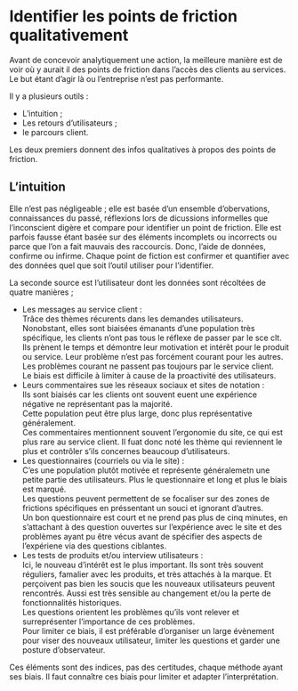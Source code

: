 # Identifier les points de friction qualitativement
Avant de concevoir analytiquement une action, la meilleure manière est de voir où y aurait il des points de friction dans l’accès des clients au services. Le but étant d’agir là ou l’entreprise n’est pas performante.  

Il y a plusieurs outils :
* L’intuition ;
* Les retours d’utilisateurs ;
* le parcours client.

Les deux premiers donnent des infos qualitatives à propos des points de friction.  

## L’intuition
Elle n’est pas négligeable ; elle est basée d’un ensemble d’obervations, connaissances du passé, réflexions lors de dicussions informelles que l’inconscient digère et compare pour identifier un point de friction. Elle est parfois fausse étant basée sur des éléments incomplets ou incorrects ou parce que l’on a fait mauvais des raccourcis. Donc, l’aide de données, confirme ou infirme. Chaque point de fiction est confirmer et quantifier avec des données quel que soit l’outil utiliser pour l’identifier.  

La seconde source est l’utilisateur dont les données sont récoltées de quatre manières ;
* Les messages au service client :  
  Trâce des thèmes récurents dans les demandes utilisateurs. Nonobstant, elles sont biaisées émanants d’une population très spécifique, les clients n’ont pas tous le réflexe de passer par le sce clt. Ils prènent le temps et démontre leur motivation et intérêt pour le produit ou service. Leur problème n’est pas forcément courant pour les autres. Les problèmes courant ne passent pas toujours par le service client.  
  Le biais est difficile à limiter à cause de la proactivité des utilisateurs.
* Leurs commentaires sue les réseaux sociaux et sites de notation :  
  Ils sont biaisés car les clients ont souvent euent une expérience négative ne représentant pas la majorité.  
  Cette population peut être plus large, donc plus représentative généralement.  
  Ces commentaires mentionnent souvent l’ergonomie du site, ce qui est plus rare au service client. Il fuat donc noté les thème qui reviennent le plus et contrôler s’ils concernes beaucoup d’utilisateurs.
* Les questionnaires (courriels ou via le site) :  
  C’es une population plutôt motivée et représente généralemetn une petite partie des utilisateurs. Plus le questionnaire et long et plus le biais est marqué.  
  Les questions peuvent permettent de se focaliser sur des zones de frictions spécifiques en préssentant un souci et ignorant d’autres.  
  Un bon questionnaire est court et ne prend pas plus de cinq minutes, en s’attachant à des question ouvertes sur l’expérience avec le site et des problèmes ayant pu être vécus avant de spécifier des aspects de l’expériene via des questions ciblantes.
* Les tests de produits et/ou interview utilisateurs :  
  Ici, le nouveau d’intérêt est le plus important. Ils sont très souvent réguliers, famalier avec les produits, et très attachés à la marque. Et  perçoivent pas bien les soucis que les nouveaux utilisateurs peuvent rencontrés. Aussi est très sensible au changement et/ou la perte de fonctionnalités historiques.  
  Les questions orientent les problèmes qu’ils vont relever et surreprésenter l’importance de ces problèmes.  
  Pour limiter ce biais, il est préférable d’organiser un large évènement pour viser des nouveaux utilisateur, limiter les questions et garder une posture d’observateur. 

Ces éléments sont des indices, pas des certitudes, chaque méthode ayant ses biais. Il faut connaître ces biais pour limiter et adapter l’interprétation. 